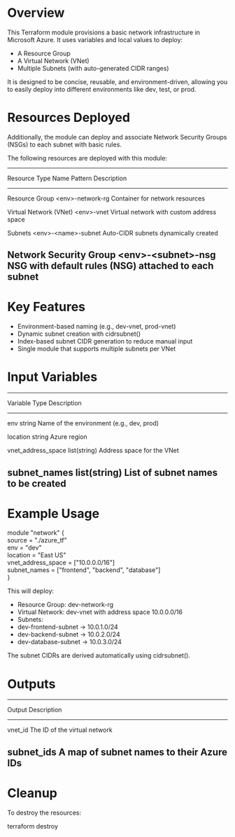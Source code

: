 # Overview

This Terraform module provisions a basic network infrastructure in
Microsoft Azure. It uses variables and local values to deploy:
- A Resource Group
- A Virtual Network (VNet)
- Multiple Subnets (with auto-generated CIDR ranges)

It is designed to be concise, reusable, and environment-driven, allowing
you to easily deploy into different environments like dev, test, or
prod.

# Resources Deployed

Additionally, the module can deploy and associate Network Security
Groups (NSGs) to each subnet with basic rules.

The following resources are deployed with this module:

  -------------------------------------------------------------------------
  Resource Type           Name Pattern              Description
  ----------------------- ------------------------- -----------------------
  Resource Group          \<env\>-network-rg        Container for network
                                                    resources

  Virtual Network (VNet)  \<env\>-vnet              Virtual network with
                                                    custom address space

  Subnets                 \<env\>-\<name\>-subnet   Auto-CIDR subnets
                                                    dynamically created

  Network Security Group  \<env\>-\<subnet\>-nsg    NSG with default rules
  (NSG)                                             attached to each subnet
  -------------------------------------------------------------------------

# Key Features

- Environment-based naming (e.g., dev-vnet, prod-vnet)
- Dynamic subnet creation with cidrsubnet()
- Index-based subnet CIDR generation to reduce manual input
- Single module that supports multiple subnets per VNet

# Input Variables

  -----------------------------------------------------------------------
  Variable                Type                    Description
  ----------------------- ----------------------- -----------------------
  env                     string                  Name of the environment
                                                  (e.g., dev, prod)

  location                string                  Azure region

  vnet_address_space      list(string)            Address space for the
                                                  VNet

  subnet_names            list(string)            List of subnet names to
                                                  be created
  -----------------------------------------------------------------------

# Example Usage

module \"network\" {\
source = \"./azure_tf\"\
env = \"dev\"\
location = \"East US\"\
vnet_address_space = \[\"10.0.0.0/16\"\]\
subnet_names = \[\"frontend\", \"backend\", \"database\"\]\
}

This will deploy:
- Resource Group: dev-network-rg
- Virtual Network: dev-vnet with address space 10.0.0.0/16
- Subnets:
- dev-frontend-subnet → 10.0.1.0/24
- dev-backend-subnet → 10.0.2.0/24
- dev-database-subnet → 10.0.3.0/24

The subnet CIDRs are derived automatically using cidrsubnet().

# Outputs

  -----------------------------------------------------------------------
  Output                              Description
  ----------------------------------- -----------------------------------
  vnet_id                             The ID of the virtual network

  subnet_ids                          A map of subnet names to their
                                      Azure IDs
  -----------------------------------------------------------------------

# Cleanup

To destroy the resources:

terraform destroy

